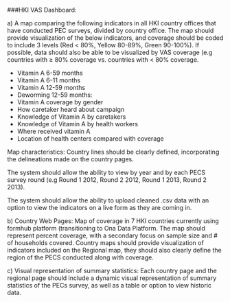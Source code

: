 ###HKI VAS Dashboard:

a) A map comparing the following indicators in all HKI country offices that have conducted PEC surveys, 
divided by country office. The map should provide visualization of the below indicators, and coverage
should be coded to include 3 levels (Red < 80%, Yellow 80-89%, Green 90-100%). If possible, data
should also be able to be visualized by VAS coverage (e.g countries with ≥ 80% coverage vs. countries with < 80%  coverage.

* Vitamin A 6-59 months
* Vitamin A 6-11 months
* Vitamin A 12-59 months
* Deworming 12-59 months:
* Vitamin A coverage by gender
* How caretaker heard about campaign
* Knowledge of Vitamin A by caretakers
* Knowledge of Vitamin A by health workers
* Where received vitamin A
* Location of health centers compared with coverage

 Map characteristics: Country lines should be clearly defined, incorporating the delineations made on the 
 country pages.

 The system should allow the ability to view by year and by each PECS survey round (e.g Round 1 2012, Round
 2 2012, Round 1 2013, Round 2 2013).

 The system should allow the ability to upload cleaned .csv data with an option to view the indicators on a 
 live form as they are coming in.

b) Country Web Pages: Map of coverage in 7 HKI countries currently using formhub platform (transitioning to Ona Data Platform. The map should represent percent coverage, with a secondary focus on sample size and # of households covered. Country maps should provide visualization of indicators included on the Regional map, they should also clearly define the region of the PECS conducted along with coverage.

c) Visual representation of summary statistics: Each country page and the regional page should include a dynamic visual representation of summary statistics of the PECs survey, as well as a table or option to view historic data.














